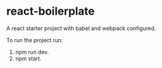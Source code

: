 # react-boilerplate
A react starter project with babel and webpack configured.

To run the project run:
1. npm run dev.
2. npm start.

